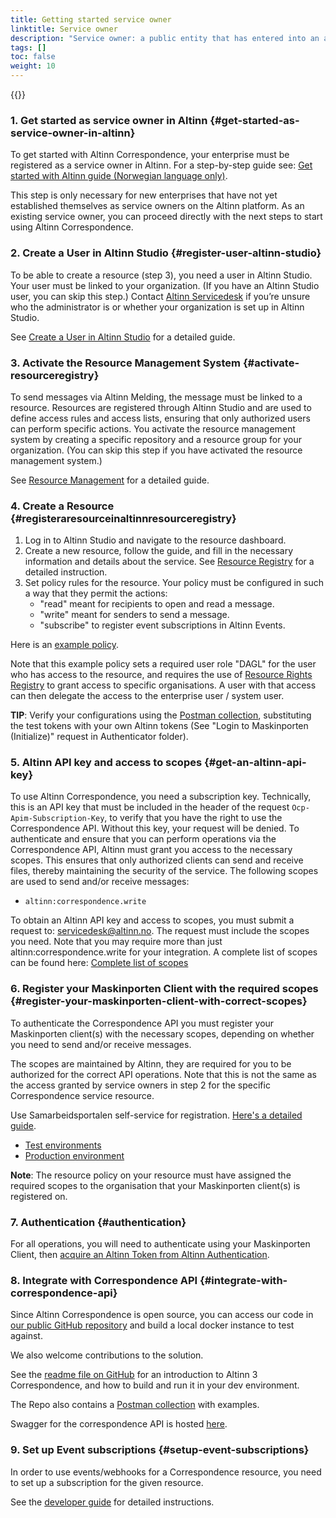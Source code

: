```yaml
---
title: Getting started service owner
linktitle: Service owner
description: "Service owner: a public entity that has entered into an agreement to configure and manage services in Altinn, such as a messaging service."
tags: []
toc: false
weight: 10
---
```


{{<children />}}

### 1. Get started as service owner in Altinn {#get-started-as-service-owner-in-altinn}

To get started with Altinn Correspondence, your enterprise must be registered as a service owner in Altinn. For a step-by-step guide see:
[Get started with Altinn guide (Norwegian language only)](https://www.altinndigital.no/kom-i-gang/guide-kom-i-gang-med-altinn/).

This step is only necessary for new enterprises that have not yet established themselves as service owners on the Altinn platform. As an existing service owner, you can proceed directly with the next steps to start using Altinn Correspondence.

### 2. Create a User in Altinn Studio {#register-user-altinn-studio}
To be able to create a resource (step 3), you need a user in Altinn Studio. Your user must be linked to your organization. (If you have an Altinn Studio user, you can skip this step.) Contact [Altinn Servicedesk](mailto:tjenesteeier@altinn.no) if you’re unsure who the administrator is or whether your organization is set up in Altinn Studio.

See [Create a User in Altinn Studio](https://docs.altinn.studio/altinn-studio/getting-started/create-user/) for a detailed guide.

### 3. Activate the Resource Management System {#activate-resourceregistry}
To send messages via Altinn Melding, the message must be linked to a resource. Resources are registered through Altinn Studio and are used to define access rules and access lists, ensuring that only authorized users can perform specific actions. 
You activate the resource management system by creating a specific repository and a resource group for your organization. (You can skip this step if you have activated the resource management system.)

See [Resource Management](https://docs.altinn.studio/authorization/getting-started/resource-admin-studio/#create-the-resource-admin-repository-for-the-organization) for a detailed guide.

### 4. Create a Resource {#registeraresourceinaltinnresourceregistry}
1. Log in to Altinn Studio and navigate to the resource dashboard.
2. Create a new resource, follow the guide, and fill in the necessary information and details about the service. See [Resource Registry](https://docs.altinn.studio/authorization/guides/create-resource-resource-admin/#step-1-create-resource) for a detailed instruction.
3. Set policy rules for the resource. Your policy must be configured in such a way that they permit the actions:
    - "read" meant for recipients to open and read a message.
    - "write" meant for senders to send a message.
    - "subscribe" to register event subscriptions in Altinn Events.

Here is an [example policy](https://docs.altinn.studio/correspondence/getting-started/ExamplePolicy.xml).

Note that this example policy sets a required user role "DAGL" for the user who has access to the resource, and requires the use of [Resource Rights Registry](https://docs.altinn.studio/authorization/what-do-you-get/resourceregistry/rrr/) to grant access to specific organisations.
A user with that access can then delegate the access to the enterprise user / system user.

**TIP**: Verify your configurations using the [Postman collection](https://github.com/Altinn/altinn-correspondence/blob/main/altinn-correspondence-postman-collection.json), substituting the test tokens with your own Altinn tokens (See "Login to Maskinporten (Initialize)" request in Authenticator folder).

### 5. Altinn API key and access to scopes {#get-an-altinn-api-key}
To use Altinn Correspondence, you need a subscription key. Technically, this is an API key that must be included in the header of the request `Ocp-Apim-Subscription-Key`, to verify that you have the right to use the Correspondence API. Without this key, your request will be denied.
To authenticate and ensure that you can perform operations via the Correspondence API, Altinn must grant you access to the necessary scopes. This ensures that only authorized clients can send and receive files, thereby maintaining the security of the service. The following scopes are used to send and/or receive messages:
- `altinn:correspondence.write` 

To obtain an Altinn API key and access to scopes, you must submit a request to: [servicedesk@altinn.no](mailto:servicedesk@altinn.no).
The request must include the scopes you need. Note that you may require more than just altinn:correspondence.write for your integration. A complete list of scopes can be found here:
[Complete list of scopes](https://docs.altinn.studio/api/authentication/digdirscopes/)

### 6. Register your Maskinporten Client with the required scopes {#register-your-maskinporten-client-with-correct-scopes}
To authenticate the Correspondence API you must register your Maskinporten client(s) with the necessary scopes, depending on whether you need to send and/or receive messages.

The scopes are maintained by Altinn, they are required for you to be authorized for the correct API operations. Note that this is not the same as the access granted by service owners in step 2 for the specific Correspondence service resource.

Use Samarbeidsportalen self-service for registration. [Here's a detailed guide](https://docs.digdir.no/docs/Maskinporten/maskinporten_sjolvbetjening_web#innlogging-og-tilgang).

- [Test environments](https://sjolvbetjening.test.samarbeid.digdir.no/)
- [Production environment](https://sjolvbetjening.samarbeid.digdir.no/)

**Note**: The resource policy on your resource must have assigned the required scopes to the organisation that your Maskinporten client(s) is registered on.

### 7. Authentication {#authentication}
For all operations, you will need to authenticate using your Maskinporten Client, then [acquire an Altinn Token from Altinn Authentication](https://docs.altinn.studio/authentication/reference/architecture/accesstoken/).

### 8. Integrate with Correspondence API {#integrate-with-correspondence-api}
Since Altinn Correspondence is open source, you can access our code in [our public GitHub repository](https://github.com/Altinn/altinn-correspondence) and build a local docker instance to test against.

We also welcome contributions to the solution.

See the [readme file on GitHub](https://github.com/Altinn/altinn-correspondence/blob/main/README.md) for an introduction to Altinn 3 Correspondence, and how to build and run it in your dev environment.

The Repo also contains a [Postman collection](https://github.com/Altinn/altinn-correspondence/blob/main/altinn-correspondence-postman-collection.json) with examples.

Swagger for the correspondence API is hosted [here](https://docs.altinn.studio/api/correspondence/spec/).

### 9. Set up Event subscriptions {#setup-event-subscriptions}

In order to use events/webhooks for a Correspondence resource, you need to set up a subscription for the given resource.

See the [developer guide](https://docs.altinn.studio/correspondence/getting-started/developer-guides/events) for detailed instructions.
